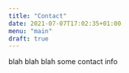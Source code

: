 ```yaml
---
title: "Contact"
date: 2021-07-07T17:02:35+01:00
menu: "main"
draft: true
---
```


blah blah blah some contact info